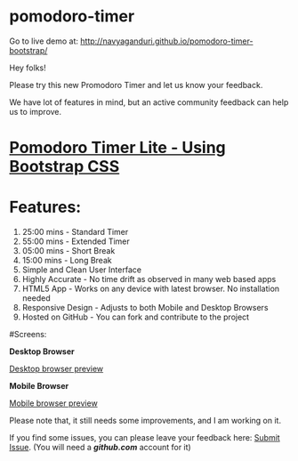 # pomodoro-timer

Go to live demo at: http://navyaganduri.github.io/pomodoro-timer-bootstrap/

Hey folks! 

Please try this new Promodoro Timer and let us know your feedback. 

We have lot of features in mind, but an active community feedback can help us to improve.

# [**Pomodoro Timer Lite - Using Bootstrap CSS**][1]

# **Features:**

 1. 25:00 mins - Standard Timer 
 2. 55:00 mins - Extended Timer
 3. 05:00 mins - Short Break
 4. 15:00 mins - Long Break
 5. Simple and Clean User Interface
 6. Highly Accurate - No time drift as observed in many web based apps
 7. HTML5 App - Works on any device with latest browser. No installation needed
 8. Responsive Design - Adjusts to both Mobile and Desktop Browsers
 9. Hosted on GitHub - You can fork and contribute to the project

#Screens:

**Desktop Browser**

[Desktop browser preview][2]

**Mobile Browser**

[Mobile browser preview][3]

Please note that, it still needs some improvements, and I am working on it. 

If you find some issues, you can please leave your feedback here: [Submit Issue][4]. (You will need a ***github.com*** account for it)

  [1]: http://navyaganduri.github.io/pomodoro-timer-bootstrap/
  [2]: http://i.imgur.com/NtUj3ac.png
  [3]: http://i.imgur.com/sKYfRBu.png
  [4]: https://github.com/navyaganduri/pomodoro-timer-bootstrap/issues/new

